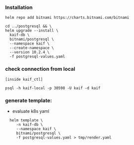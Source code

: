 ### Installation

```
helm repo add bitnami https://charts.bitnami.com/bitnami

cd ../postgresql && \
helm upgrade --install \
  kaif-db \
  bitnami/postgresql \
  --namespace kaif \
  --create-namespace \
  --version 10.2.4 \
  -f postgresql-values.yaml
```

### check connection from local

```
[inside kaif_ctl]

psql -h kaif-local -p 30598 -U kaif -d kaif
```

### generate template:

* evaluate k8s yaml

```
  helm template \
     -n kaif-db \
     --namespace kaif \
     bitnami/postgresql \
     -f postgresql-values.yaml > tmp/render.yaml
```